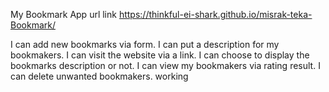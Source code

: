 My Bookmark App url link
https://thinkful-ei-shark.github.io/misrak-teka-Bookmark/

I can add new bookmarks via form.
I can put a description for my bookmakers.
I can visit the website via a link.
I can choose to display the bookmarks description or not.
I can view my bookmakers via rating result.
I can delete unwanted bookmakers.
working
